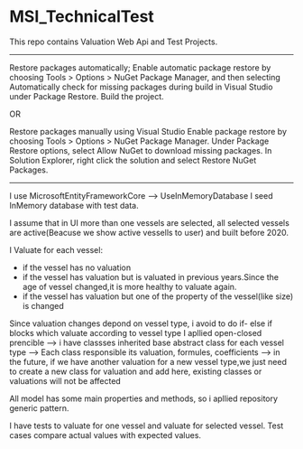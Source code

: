 # MSI_TechnicalTest
This repo contains Valuation Web Api and Test Projects.

-----------------------------------------------------------------------------------------------------------------------------------
Restore packages automatically;
  Enable automatic package restore by choosing Tools > Options > NuGet Package Manager, 
  and then selecting Automatically check for missing packages during build in Visual Studio under Package Restore.
  Build the project.
  
OR

Restore packages manually using Visual Studio
  Enable package restore by choosing Tools > Options > NuGet Package Manager. Under Package Restore options, 
  select Allow NuGet to download missing packages. In Solution Explorer, right click the solution and select Restore NuGet Packages.

-----------------------------------------------------------------------------------------------------------------------------------
I use MicrosoftEntityFrameworkCore --> UseInMemoryDatabase
I seed  InMemory database with test data.

I assume that in UI more than one vessels are selected, all selected vessels are active(Beacuse we show active vessells to user) 
and built before 2020.
                
I Valuate for each vessel:
  - if the vessel has no valuation
  - if the vessel has valuation but is valuated in previous years.Since the age of vessel changed,it is more healthy to valuate again.
  - if the vessel has valuation but one of the property of the vessel(like size) is changed
  
Since valuation changes depond on vessel type, i avoid to do if- else if blocks which valuate according to vessel type
I apllied open-closed prencible --> i have classses inherited base abstract class for each vessel type
                                --> Each class responsible its valuation, formules, coefficients
                                --> in the future, if we have another valuation for a new vessel type,we just need to create a new class
                                    for valuation and add here, existing classes or valuations will not be affected
                                    
All model has some main properties and methods, so i apllied repository generic pattern.

I have tests to valuate for one vessel and valuate for selected vessel. Test cases compare actual values with expected values.



